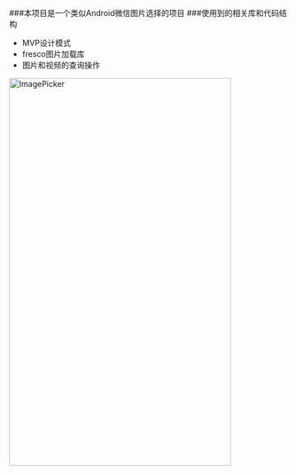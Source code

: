 
###本项目是一个类似Android微信图片选择的项目
###使用到的相关库和代码结构
* MVP设计模式
* fresco图片加载库
* 图片和视频的查询操作

<img src="https://raw.githubusercontent.com/iknow4/iknow.Images/a64751bcb8ce190c4a4eba7be64bef2b07d2f04a/gif/ImagePicker.gif" width="400" height="700" alt="ImagePicker"/>
